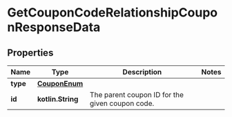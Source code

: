
# GetCouponCodeRelationshipCouponResponseData

## Properties
| Name | Type | Description | Notes |
| ------------ | ------------- | ------------- | ------------- |
| **type** | [**CouponEnum**](CouponEnum.md) |  |  |
| **id** | **kotlin.String** | The parent coupon ID for the given coupon code. |  |



